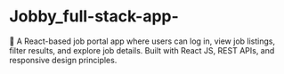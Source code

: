 # Jobby_full-stack-app-
💼 A React-based job portal app where users can log in, view job listings, filter results, and explore job details. Built with React JS, REST APIs, and responsive design principles.
